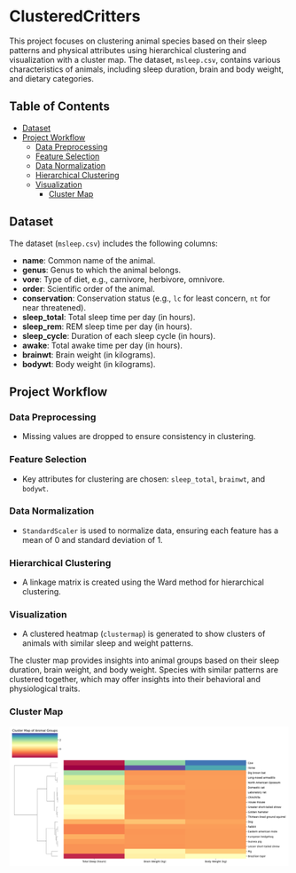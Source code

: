 # ClusteredCritters

This project focuses on clustering animal species based on their sleep patterns and physical attributes using hierarchical clustering and visualization with a cluster map. The dataset, `msleep.csv`, contains various characteristics of animals, including sleep duration, brain and body weight, and dietary categories.

## Table of Contents
- [Dataset](#dataset)
- [Project Workflow](#project-workflow)
  - [Data Preprocessing](#data-preprocessing)
  - [Feature Selection](#feature-selection)
  - [Data Normalization](#data-normalization)
  - [Hierarchical Clustering](#hierarchical-clustering)
  - [Visualization](#visualization)
    - [Cluster Map](#cluster-map)

## Dataset
The dataset (`msleep.csv`) includes the following columns:

- **name**: Common name of the animal.
- **genus**: Genus to which the animal belongs.
- **vore**: Type of diet, e.g., carnivore, herbivore, omnivore.
- **order**: Scientific order of the animal.
- **conservation**: Conservation status (e.g., `lc` for least concern, `nt` for near threatened).
- **sleep_total**: Total sleep time per day (in hours).
- **sleep_rem**: REM sleep time per day (in hours).
- **sleep_cycle**: Duration of each sleep cycle (in hours).
- **awake**: Total awake time per day (in hours).
- **brainwt**: Brain weight (in kilograms).
- **bodywt**: Body weight (in kilograms).

## Project Workflow
### Data Preprocessing
- Missing values are dropped to ensure consistency in clustering.

### Feature Selection
- Key attributes for clustering are chosen: `sleep_total`, `brainwt`, and `bodywt`.

### Data Normalization
- `StandardScaler` is used to normalize data, ensuring each feature has a mean of 0 and standard deviation of 1.

### Hierarchical Clustering
- A linkage matrix is created using the Ward method for hierarchical clustering.

### Visualization
- A clustered heatmap (`clustermap`) is generated to show clusters of animals with similar sleep and weight patterns.
  
The cluster map provides insights into animal groups based on their sleep duration, brain weight, and body weight. Species with similar patterns are clustered together, which may offer insights into their behavioral and physiological traits.
### Cluster Map
![Cluster Map](ClusterMap.png)
